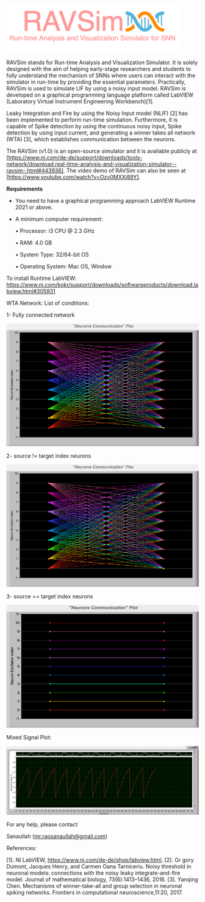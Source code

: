 

![RAVSim: Run-time Analysis and Visualization Simulator for SNN Models](https://github.com/Rao-Sanaullah/RAVSim/blob/main/RAVSim%20logo.png)

RAVSim stands for Run-time Analysis and Visualization Simulator. It is solely designed with the aim of helping early-stage researchers and students to fully understand the mechanism of SNNs where users can interact with the simulator in run-time by providing the essential parameters. Practically, RAVSim is used to simulate LIF by using a noisy input model.
RAVSim is developed on a graphical programming language platform called LabVIEW (Laboratory Virtual Instrument Engineering Workbench)[1].

Leaky Integration and Fire by using the Noisy Input model (NLIF) [2] has been implemented to perform run-time simulation. Furthermore, it is capable of Spike detection by using the continuous noisy input, Spike detection by using input current, and generating a winner takes all network (WTA) [3], which establishes communication between the neurons.

The RAVSim (v1.0) is an open-source simulator and it is available publicly at [https://www.ni.com/de-de/support/downloads/tools-network/download.real-time-analysis-and-visualization-simulator--ravsim-.html#443936]. The video demo of RAVSim can also be seen at [https://www.youtube.com/watch?v=Ozv0MXXj89Y].

**Requirements**
- You need to have a graphical programming approach LabVIEW Runtime 2021 or above.
- A minimum computer requirement:
  
  • Processor: i3 CPU @ 2.3 GHz
  
  • RAM: 4.0 GB
  
  • System Type: 32/64-bit OS
  
  • Operating System: Mac OS, Window

To install Runtime LabVIEW:
https://www.ni.com/kokr/support/downloads/softwareproducts/download.labview.html#305931

WTA Network: List of conditions:

  1- Fully connected network

  ![Fully connected network](https://github.com/Rao-Sanaullah/RAVSim/blob/main/Apr-06-22%20Time%2012%2049%2051.png)

  2- source != target index neurons

  ![source != target index neurons](https://github.com/Rao-Sanaullah/RAVSim/blob/main/Apr-06-22%20Time%2012%2049%2053.png)
  
  3- source == target index neurons

  ![source == target index neurons](https://github.com/Rao-Sanaullah/RAVSim/blob/main/Apr-06-22%20Time%2014%2031%2054.png)

Mixed Signal Plot:

  ![Mixed Signal Plot](https://github.com/Rao-Sanaullah/RAVSim/blob/main/Apr-06-22%20Time%2012%2049%2058.png)

For any help, please contact

Sanaullah (mr.raosanaullah@gmail.com)

References:

[1]. NI LabVIEW, https://www.ni.com/de-de/shop/labview.html.
[2]. Gr gory Dumont, Jacques Henry, and Carmen Oana Tarniceriu. Noisy threshold in neuronal models: connections with the noisy leaky integrate-and-fire model. Journal of mathematical biology, 73(6):1413–1436, 2016.
[3]. Yanqing Chen. Mechanisms of winner-take-all and group selection in neuronal spiking networks. Frontiers in computational neuroscience,11:20, 2017.
